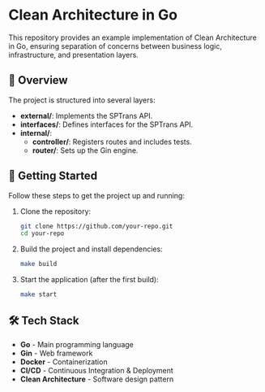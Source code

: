 # Clean Architecture in Go

This repository provides an example implementation of Clean Architecture in Go, ensuring separation of concerns between business logic, infrastructure, and presentation layers.

## 📌 Overview
The project is structured into several layers:

- **external/**: Implements the SPTrans API.
- **interfaces/**: Defines interfaces for the SPTrans API.
- **internal/**:
  - **controller/**: Registers routes and includes tests.
  - **router/**: Sets up the Gin engine.

## 🚀 Getting Started
Follow these steps to get the project up and running:

1. Clone the repository:
   ```sh
   git clone https://github.com/your-repo.git
   cd your-repo
   ```
2. Build the project and install dependencies:
   ```sh
   make build
   ```
3. Start the application (after the first build):
   ```sh
   make start
   ```

## 🛠 Tech Stack
- **Go** - Main programming language
- **Gin** - Web framework
- **Docker** - Containerization
- **CI/CD** - Continuous Integration & Deployment
- **Clean Architecture** - Software design pattern

